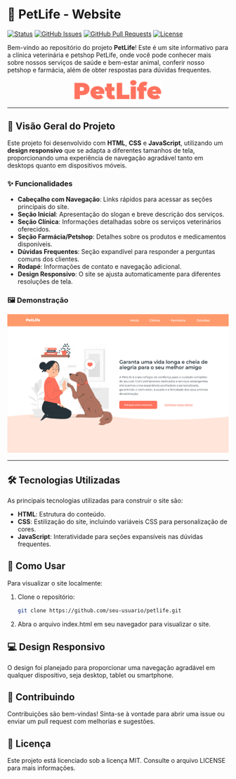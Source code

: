 # 🐾 PetLife - Website

[![Status](https://img.shields.io/badge/status-active-success.svg)]()
[![GitHub Issues](https://img.shields.io/github/issues/jcquadros/petlife.svg)](https://github.com/jcquadros/petlife/issues)
[![GitHub Pull Requests](https://img.shields.io/github/issues-pr/jcquadros/petlife.svg)](https://github.com/jcquadros/petlife/pulls)
[![License](https://img.shields.io/badge/license-MIT-blue.svg)](LICENSE.md)

Bem-vindo ao repositório do projeto **PetLife**! Este é um site informativo para a clínica veterinária e petshop PetLife, onde você pode conhecer mais sobre nossos serviços de saúde e bem-estar animal, conferir nosso petshop e farmácia, além de obter respostas para dúvidas frequentes.

<p align="center">
  <img src="assets/logo.svg" alt="Logo da PetLife" width="200"/>
</p>

---

## 📖 Visão Geral do Projeto

Este projeto foi desenvolvido com **HTML**, **CSS** e **JavaScript**, utilizando um **design responsivo** que se adapta a diferentes tamanhos de tela, proporcionando uma experiência de navegação agradável tanto em desktops quanto em dispositivos móveis.

### ✨ Funcionalidades

- **Cabeçalho com Navegação**: Links rápidos para acessar as seções principais do site.
- **Seção Inicial**: Apresentação do slogan e breve descrição dos serviços.
- **Seção Clínica**: Informações detalhadas sobre os serviços veterinários oferecidos.
- **Seção Farmácia/Petshop**: Detalhes sobre os produtos e medicamentos disponíveis.
- **Dúvidas Frequentes**: Seção expandível para responder a perguntas comuns dos clientes.
- **Rodapé**: Informações de contato e navegação adicional.
- **Design Responsivo**: O site se ajusta automaticamente para diferentes resoluções de tela.

### 🖼️ Demonstração

<p align="center">
  <img src="assets/screenshot.png" alt="Demonstração do site PetLife" width="600"/>
</p>

---

## 🛠️ Tecnologias Utilizadas

As principais tecnologias utilizadas para construir o site são:

- **HTML**: Estrutura do conteúdo.
- **CSS**: Estilização do site, incluindo variáveis CSS para personalização de cores.
- **JavaScript**: Interatividade para seções expansíveis nas dúvidas frequentes.

## 🚀 Como Usar

Para visualizar o site localmente:

1. Clone o repositório:
   ```bash
   git clone https://github.com/seu-usuario/petlife.git
    ```

2. Abra o arquivo index.html em seu navegador para visualizar o site.

## 💻 Design Responsivo
O design foi planejado para proporcionar uma navegação agradável em qualquer dispositivo, seja desktop, tablet ou smartphone.

## 🤝 Contribuindo
Contribuições são bem-vindas! Sinta-se à vontade para abrir uma issue ou enviar um pull request com melhorias e sugestões.

## 📄 Licença
Este projeto está licenciado sob a licença MIT. Consulte o arquivo LICENSE para mais informações.

